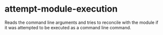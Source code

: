 attempt-module-execution
========================

Reads the command line arguments and tries to reconcile with the module if it was attempted to be executed as a command line command.
